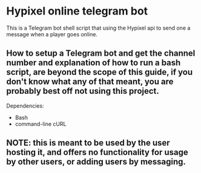 # Hypixel online telegram bot

This is a Telegram bot shell script that using the Hypixel api to send one a message when a player goes online.

## How to setup a Telegram bot and get the channel number and explanation of how to run a bash script, are beyond the scope of this guide, if you don't know what any of that meant, you are probably best off not using this project.

Dependencies:
* Bash
* command-line cURL

## NOTE: this is meant to be used by the user hosting it, and offers no functionality for usage by other users, or adding users by messaging.

